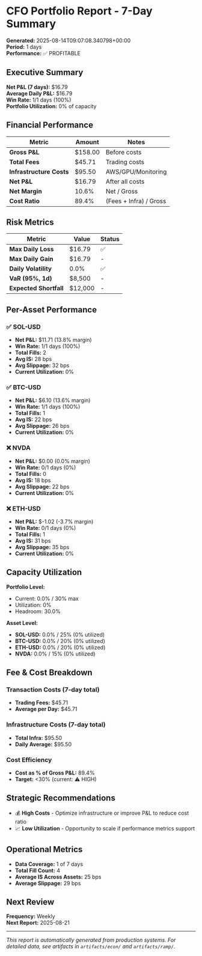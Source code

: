 # CFO Portfolio Report - 7-Day Summary

**Generated:** 2025-08-14T09:07:08.340798+00:00  
**Period:** 1 days  
**Performance:** ✅ PROFITABLE

## Executive Summary

**Net P&L (7 days):** $16.79  
**Average Daily P&L:** $16.79  
**Win Rate:** 1/1 days (100%)  
**Portfolio Utilization:** 0% of capacity

## Financial Performance

| Metric | Amount | Notes |
|--------|--------|-------|
| **Gross P&L** | $158.00 | Before costs |
| **Total Fees** | $45.71 | Trading costs |
| **Infrastructure Costs** | $95.50 | AWS/GPU/Monitoring |
| **Net P&L** | $16.79 | After all costs |
| **Net Margin** | 10.6% | Net / Gross |
| **Cost Ratio** | 89.4% | (Fees + Infra) / Gross |

## Risk Metrics

| Metric | Value | Status |
|--------|-------|--------|
| **Max Daily Loss** | $16.79 | ✅ |
| **Max Daily Gain** | $16.79 | - |
| **Daily Volatility** | 0.0% | ✅ |
| **VaR (95%, 1d)** | $8,500 | - |
| **Expected Shortfall** | $12,000 | - |

## Per-Asset Performance

### ✅ SOL-USD

- **Net P&L:** $11.71 (13.8% margin)
- **Win Rate:** 1/1 days (100%)
- **Total Fills:** 2
- **Avg IS:** 28 bps
- **Avg Slippage:** 32 bps
- **Current Utilization:** 0%

### ✅ BTC-USD

- **Net P&L:** $6.10 (13.6% margin)
- **Win Rate:** 1/1 days (100%)
- **Total Fills:** 1
- **Avg IS:** 22 bps
- **Avg Slippage:** 26 bps
- **Current Utilization:** 0%

### ❌ NVDA

- **Net P&L:** $0.00 (0.0% margin)
- **Win Rate:** 0/1 days (0%)
- **Total Fills:** 0
- **Avg IS:** 18 bps
- **Avg Slippage:** 22 bps
- **Current Utilization:** 0%

### ❌ ETH-USD

- **Net P&L:** $-1.02 (-3.7% margin)
- **Win Rate:** 0/1 days (0%)
- **Total Fills:** 1
- **Avg IS:** 31 bps
- **Avg Slippage:** 35 bps
- **Current Utilization:** 0%

## Capacity Utilization

**Portfolio Level:**
- Current: 0.0% / 30% max
- Utilization: 0%  
- Headroom: 30.0%

**Asset Level:**
- **SOL-USD:** 0.0% / 25% (0% utilized)
- **BTC-USD:** 0.0% / 20% (0% utilized)
- **ETH-USD:** 0.0% / 20% (0% utilized)
- **NVDA:** 0.0% / 15% (0% utilized)


## Fee & Cost Breakdown

### Transaction Costs (7-day total)
- **Trading Fees:** $45.71
- **Average per Day:** $45.71

### Infrastructure Costs (7-day total)  
- **Total Infra:** $95.50
- **Daily Average:** $95.50

### Cost Efficiency
- **Cost as % of Gross P&L:** 89.4%
- **Target:** <30% (current: ⚠️ HIGH)

## Strategic Recommendations

- 💰 **High Costs** - Optimize infrastructure or improve P&L to reduce cost ratio
- 📈 **Low Utilization** - Opportunity to scale if performance metrics support


## Operational Metrics

- **Data Coverage:** 1 of 7 days
- **Total Fill Count:** 4
- **Average IS Across Assets:** 25 bps
- **Average Slippage:** 29 bps

## Next Review

**Frequency:** Weekly  
**Next Report:** 2025-08-21

---
*This report is automatically generated from production systems. For detailed data, see artifacts in `artifacts/econ/` and `artifacts/ramp/`.*
